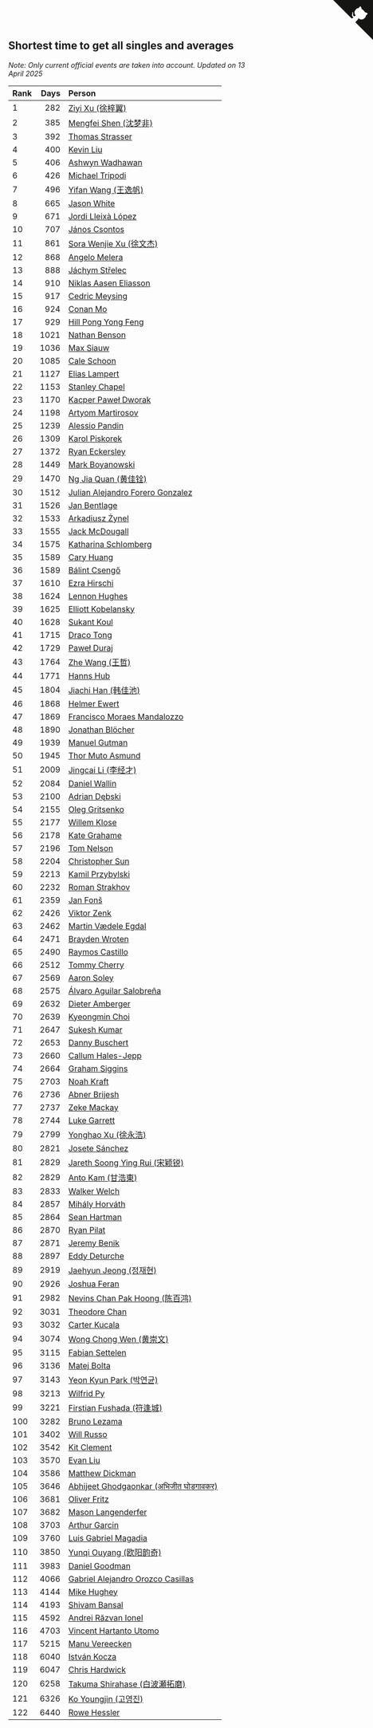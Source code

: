 ## Shortest time to get all singles and averages

*Note: Only current official events are taken into account.*
*Updated on 13 April 2025*

| Rank | Days | Person |
| :--- | ---: | :--- |
| 1 | 282 | [Ziyi Xu (徐梓翼)](https://www.worldcubeassociation.org/persons/2023XUZI01) |
| 2 | 385 | [Mengfei Shen (沈梦非)](https://www.worldcubeassociation.org/persons/2018SHEN07) |
| 3 | 392 | [Thomas Strasser](https://www.worldcubeassociation.org/persons/2022STRA10) |
| 4 | 400 | [Kevin Liu](https://www.worldcubeassociation.org/persons/2023LIUK02) |
| 5 | 406 | [Ashwyn Wadhawan](https://www.worldcubeassociation.org/persons/2022WADH02) |
| 6 | 426 | [Michael Tripodi](https://www.worldcubeassociation.org/persons/2021TRIP01) |
| 7 | 496 | [Yifan Wang (王逸帆)](https://www.worldcubeassociation.org/persons/2017WANY29) |
| 8 | 665 | [Jason White](https://www.worldcubeassociation.org/persons/2016WHIT16) |
| 9 | 671 | [Jordi Lleixà López](https://www.worldcubeassociation.org/persons/2023LOPE09) |
| 10 | 707 | [János Csontos](https://www.worldcubeassociation.org/persons/2022CSON01) |
| 11 | 861 | [Sora Wenjie Xu (徐文杰)](https://www.worldcubeassociation.org/persons/2016XUWE02) |
| 12 | 868 | [Angelo Melera](https://www.worldcubeassociation.org/persons/2022MELE01) |
| 13 | 888 | [Jáchym Střelec](https://www.worldcubeassociation.org/persons/2022STRE03) |
| 14 | 910 | [Niklas Aasen Eliasson](https://www.worldcubeassociation.org/persons/2021ELIA01) |
| 15 | 917 | [Cedric Meysing](https://www.worldcubeassociation.org/persons/2017MEYS02) |
| 16 | 924 | [Conan Mo](https://www.worldcubeassociation.org/persons/2020MOCO01) |
| 17 | 929 | [Hill Pong Yong Feng](https://www.worldcubeassociation.org/persons/2017FENG10) |
| 18 | 1021 | [Nathan Benson](https://www.worldcubeassociation.org/persons/2022BENS01) |
| 19 | 1036 | [Max Siauw](https://www.worldcubeassociation.org/persons/2017SIAU02) |
| 20 | 1085 | [Cale Schoon](https://www.worldcubeassociation.org/persons/2014SCHO02) |
| 21 | 1127 | [Elias Lampert](https://www.worldcubeassociation.org/persons/2021LAMP01) |
| 22 | 1153 | [Stanley Chapel](https://www.worldcubeassociation.org/persons/2016CHAP04) |
| 23 | 1170 | [Kacper Paweł Dworak](https://www.worldcubeassociation.org/persons/2020DWOR01) |
| 24 | 1198 | [Artyom Martirosov](https://www.worldcubeassociation.org/persons/2016MART29) |
| 25 | 1239 | [Alessio Pandin](https://www.worldcubeassociation.org/persons/2021PAND01) |
| 26 | 1309 | [Karol Piskorek](https://www.worldcubeassociation.org/persons/2021PISK01) |
| 27 | 1372 | [Ryan Eckersley](https://www.worldcubeassociation.org/persons/2019ECKE02) |
| 28 | 1449 | [Mark Boyanowski](https://www.worldcubeassociation.org/persons/2014BOYA01) |
| 29 | 1470 | [Ng Jia Quan (黄佳铨)](https://www.worldcubeassociation.org/persons/2015QUAN03) |
| 30 | 1512 | [Julian Alejandro Forero Gonzalez](https://www.worldcubeassociation.org/persons/2018GONZ30) |
| 31 | 1526 | [Jan Bentlage](https://www.worldcubeassociation.org/persons/2010BENT01) |
| 32 | 1533 | [Arkadiusz Żynel](https://www.worldcubeassociation.org/persons/2018ZYNE01) |
| 33 | 1555 | [Jack McDougall](https://www.worldcubeassociation.org/persons/2020MCDO01) |
| 34 | 1575 | [Katharina Schlomberg](https://www.worldcubeassociation.org/persons/2020SCHL01) |
| 35 | 1589 | [Cary Huang](https://www.worldcubeassociation.org/persons/2015HUAN48) |
| 36 | 1589 | [Bálint Csengő](https://www.worldcubeassociation.org/persons/2019CSEN01) |
| 37 | 1610 | [Ezra Hirschi](https://www.worldcubeassociation.org/persons/2019HIRS01) |
| 38 | 1624 | [Lennon Hughes](https://www.worldcubeassociation.org/persons/2017HUGH04) |
| 39 | 1625 | [Elliott Kobelansky](https://www.worldcubeassociation.org/persons/2019KOBE03) |
| 40 | 1628 | [Sukant Koul](https://www.worldcubeassociation.org/persons/2014KOUL01) |
| 41 | 1715 | [Draco Tong](https://www.worldcubeassociation.org/persons/2020TONG02) |
| 42 | 1729 | [Paweł Duraj](https://www.worldcubeassociation.org/persons/2016DURA09) |
| 43 | 1764 | [Zhe Wang (王哲)](https://www.worldcubeassociation.org/persons/2019WANZ21) |
| 44 | 1771 | [Hanns Hub](https://www.worldcubeassociation.org/persons/2013HUBH01) |
| 45 | 1804 | [Jiachi Han (韩佳池)](https://www.worldcubeassociation.org/persons/2014HANJ02) |
| 46 | 1868 | [Helmer Ewert](https://www.worldcubeassociation.org/persons/2015EWER01) |
| 47 | 1869 | [Francisco Moraes Mandalozzo](https://www.worldcubeassociation.org/persons/2017MAND13) |
| 48 | 1890 | [Jonathan Blöcher](https://www.worldcubeassociation.org/persons/2018BLOC01) |
| 49 | 1939 | [Manuel Gutman](https://www.worldcubeassociation.org/persons/2017GUTM01) |
| 50 | 1945 | [Thor Muto Asmund](https://www.worldcubeassociation.org/persons/2017ASMU01) |
| 51 | 2009 | [Jingcai Li (李经才)](https://www.worldcubeassociation.org/persons/2019LIJI25) |
| 52 | 2084 | [Daniel Wallin](https://www.worldcubeassociation.org/persons/2013WALL03) |
| 53 | 2100 | [Adrian Dębski](https://www.worldcubeassociation.org/persons/2017DEBS01) |
| 54 | 2155 | [Oleg Gritsenko](https://www.worldcubeassociation.org/persons/2011GRIT01) |
| 55 | 2177 | [Willem Klose](https://www.worldcubeassociation.org/persons/2017KLOS01) |
| 56 | 2178 | [Kate Grahame](https://www.worldcubeassociation.org/persons/2018GRAH05) |
| 57 | 2196 | [Tom Nelson](https://www.worldcubeassociation.org/persons/2013NELS01) |
| 58 | 2204 | [Christopher Sun](https://www.worldcubeassociation.org/persons/2017SUNC02) |
| 59 | 2213 | [Kamil Przybylski](https://www.worldcubeassociation.org/persons/2016PRZY01) |
| 60 | 2232 | [Roman Strakhov](https://www.worldcubeassociation.org/persons/2012STRA02) |
| 61 | 2359 | [Jan Fonš](https://www.worldcubeassociation.org/persons/2017FONS04) |
| 62 | 2426 | [Viktor Zenk](https://www.worldcubeassociation.org/persons/2016ZENK01) |
| 63 | 2462 | [Martin Vædele Egdal](https://www.worldcubeassociation.org/persons/2013EGDA02) |
| 64 | 2471 | [Brayden Wroten](https://www.worldcubeassociation.org/persons/2018WROT01) |
| 65 | 2490 | [Raymos Castillo](https://www.worldcubeassociation.org/persons/2017CAST41) |
| 66 | 2512 | [Tommy Cherry](https://www.worldcubeassociation.org/persons/2015CHER07) |
| 67 | 2569 | [Aaron Soley](https://www.worldcubeassociation.org/persons/2017SOLE01) |
| 68 | 2575 | [Álvaro Aguilar Salobreña](https://www.worldcubeassociation.org/persons/2015SALO01) |
| 69 | 2632 | [Dieter Amberger](https://www.worldcubeassociation.org/persons/2016AMBE02) |
| 70 | 2639 | [Kyeongmin Choi](https://www.worldcubeassociation.org/persons/2017CHOI07) |
| 71 | 2647 | [Sukesh Kumar](https://www.worldcubeassociation.org/persons/2017KUMA30) |
| 72 | 2653 | [Danny Buschert](https://www.worldcubeassociation.org/persons/2017BUSC03) |
| 73 | 2660 | [Callum Hales-Jepp](https://www.worldcubeassociation.org/persons/2012HALE01) |
| 74 | 2664 | [Graham Siggins](https://www.worldcubeassociation.org/persons/2016SIGG01) |
| 75 | 2703 | [Noah Kraft](https://www.worldcubeassociation.org/persons/2016KRAF01) |
| 76 | 2736 | [Abner Brijesh](https://www.worldcubeassociation.org/persons/2016BRIJ01) |
| 77 | 2737 | [Zeke Mackay](https://www.worldcubeassociation.org/persons/2015MACK06) |
| 78 | 2744 | [Luke Garrett](https://www.worldcubeassociation.org/persons/2017GARR05) |
| 79 | 2799 | [Yonghao Xu (徐永浩)](https://www.worldcubeassociation.org/persons/2017XUYO01) |
| 80 | 2821 | [Josete Sánchez](https://www.worldcubeassociation.org/persons/2015SANC18) |
| 81 | 2829 | [Jareth Soong Ying Rui (宋颖锐)](https://www.worldcubeassociation.org/persons/2016SOON01) |
| 82 | 2829 | [Anto Kam (甘浩東)](https://www.worldcubeassociation.org/persons/2017TUNG13) |
| 83 | 2833 | [Walker Welch](https://www.worldcubeassociation.org/persons/2011WELC01) |
| 84 | 2857 | [Mihály Horváth](https://www.worldcubeassociation.org/persons/2016HORV04) |
| 85 | 2864 | [Sean Hartman](https://www.worldcubeassociation.org/persons/2016HART02) |
| 86 | 2870 | [Ryan Pilat](https://www.worldcubeassociation.org/persons/2016PILA03) |
| 87 | 2871 | [Jeremy Benik](https://www.worldcubeassociation.org/persons/2016BENI05) |
| 88 | 2897 | [Eddy Deturche](https://www.worldcubeassociation.org/persons/2014DETU01) |
| 89 | 2919 | [Jaehyun Jeong (정재현)](https://www.worldcubeassociation.org/persons/2016JEON02) |
| 90 | 2926 | [Joshua Feran](https://www.worldcubeassociation.org/persons/2011FERA01) |
| 91 | 2982 | [Nevins Chan Pak Hoong (陈百鸿)](https://www.worldcubeassociation.org/persons/2010CHAN20) |
| 92 | 3031 | [Theodore Chan](https://www.worldcubeassociation.org/persons/2016CHAN25) |
| 93 | 3032 | [Carter Kucala](https://www.worldcubeassociation.org/persons/2015KUCA01) |
| 94 | 3074 | [Wong Chong Wen (黄崇文)](https://www.worldcubeassociation.org/persons/2014WENW01) |
| 95 | 3115 | [Fabian Settelen](https://www.worldcubeassociation.org/persons/2015SETT01) |
| 96 | 3136 | [Matej Bolta](https://www.worldcubeassociation.org/persons/2015BOLT01) |
| 97 | 3143 | [Yeon Kyun Park (박연균)](https://www.worldcubeassociation.org/persons/2016PARK10) |
| 98 | 3213 | [Wilfrid Py](https://www.worldcubeassociation.org/persons/2016PYWI01) |
| 99 | 3221 | [Firstian Fushada (符逢城)](https://www.worldcubeassociation.org/persons/2015FUSH01) |
| 100 | 3282 | [Bruno Lezama](https://www.worldcubeassociation.org/persons/2014LEZA02) |
| 101 | 3402 | [Will Russo](https://www.worldcubeassociation.org/persons/2015RUSS03) |
| 102 | 3542 | [Kit Clement](https://www.worldcubeassociation.org/persons/2008CLEM01) |
| 103 | 3570 | [Evan Liu](https://www.worldcubeassociation.org/persons/2009LIUE01) |
| 104 | 3586 | [Matthew Dickman](https://www.worldcubeassociation.org/persons/2013DICK01) |
| 105 | 3646 | [Abhijeet Ghodgaonkar (अभिजीत घोडगावकर)](https://www.worldcubeassociation.org/persons/2013GHOD01) |
| 106 | 3681 | [Oliver Fritz](https://www.worldcubeassociation.org/persons/2014FRIT02) |
| 107 | 3682 | [Mason Langenderfer](https://www.worldcubeassociation.org/persons/2013LANG03) |
| 108 | 3703 | [Arthur Garcin](https://www.worldcubeassociation.org/persons/2014GARC27) |
| 109 | 3760 | [Luis Gabriel Magadia](https://www.worldcubeassociation.org/persons/2014MAGA04) |
| 110 | 3850 | [Yunqi Ouyang (欧阳韵奇)](https://www.worldcubeassociation.org/persons/2007YUNQ01) |
| 111 | 3983 | [Daniel Goodman](https://www.worldcubeassociation.org/persons/2013GOOD01) |
| 112 | 4066 | [Gabriel Alejandro Orozco Casillas](https://www.worldcubeassociation.org/persons/2008CASI01) |
| 113 | 4144 | [Mike Hughey](https://www.worldcubeassociation.org/persons/2007HUGH01) |
| 114 | 4193 | [Shivam Bansal](https://www.worldcubeassociation.org/persons/2011BANS02) |
| 115 | 4592 | [Andrei Răzvan Ionel](https://www.worldcubeassociation.org/persons/2012IONE01) |
| 116 | 4703 | [Vincent Hartanto Utomo](https://www.worldcubeassociation.org/persons/2010UTOM01) |
| 117 | 5215 | [Manu Vereecken](https://www.worldcubeassociation.org/persons/2010VERE01) |
| 118 | 6040 | [István Kocza](https://www.worldcubeassociation.org/persons/2005KOCZ01) |
| 119 | 6047 | [Chris Hardwick](https://www.worldcubeassociation.org/persons/2003HARD01) |
| 120 | 6258 | [Takuma Shirahase (白波瀬拓磨)](https://www.worldcubeassociation.org/persons/2007SHIR01) |
| 121 | 6326 | [Ko Youngjin (고영진)](https://www.worldcubeassociation.org/persons/2007YOUN04) |
| 122 | 6440 | [Rowe Hessler](https://www.worldcubeassociation.org/persons/2007HESS01) |


<a href="https://github.com/JustinTimeCuber/wca_statistics" class="github-corner" aria-label="View source on Github"><svg width="80" height="80" viewBox="0 0 250 250" style="fill:#151513; color:#fff; position: absolute; top: 0; border: 0; right: 0;" aria-hidden="true"><path d="M0,0 L115,115 L130,115 L142,142 L250,250 L250,0 Z"></path><path d="M128.3,109.0 C113.8,99.7 119.0,89.6 119.0,89.6 C122.0,82.7 120.5,78.6 120.5,78.6 C119.2,72.0 123.4,76.3 123.4,76.3 C127.3,80.9 125.5,87.3 125.5,87.3 C122.9,97.6 130.6,101.9 134.4,103.2" fill="currentColor" style="transform-origin: 130px 106px;" class="octo-arm"></path><path d="M115.0,115.0 C114.9,115.1 118.7,116.5 119.8,115.4 L133.7,101.6 C136.9,99.2 139.9,98.4 142.2,98.6 C133.8,88.0 127.5,74.4 143.8,58.0 C148.5,53.4 154.0,51.2 159.7,51.0 C160.3,49.4 163.2,43.6 171.4,40.1 C171.4,40.1 176.1,42.5 178.8,56.2 C183.1,58.6 187.2,61.8 190.9,65.4 C194.5,69.0 197.7,73.2 200.1,77.6 C213.8,80.2 216.3,84.9 216.3,84.9 C212.7,93.1 206.9,96.0 205.4,96.6 C205.1,102.4 203.0,107.8 198.3,112.5 C181.9,128.9 168.3,122.5 157.7,114.1 C157.9,116.9 156.7,120.9 152.7,124.9 L141.0,136.5 C139.8,137.7 141.6,141.9 141.8,141.8 Z" fill="currentColor" class="octo-body"></path></svg></a><style>.github-corner:hover .octo-arm{animation:octocat-wave 560ms ease-in-out}@keyframes octocat-wave{0%,100%{transform:rotate(0)}20%,60%{transform:rotate(-25deg)}40%,80%{transform:rotate(10deg)}}@media (max-width:500px){.github-corner:hover .octo-arm{animation:none}.github-corner .octo-arm{animation:octocat-wave 560ms ease-in-out}}</style>
